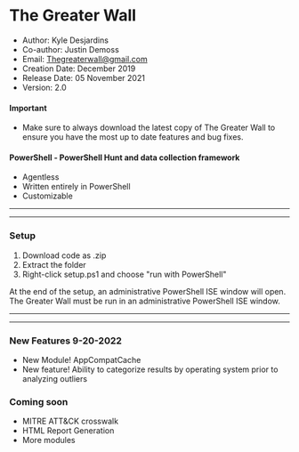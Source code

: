 # The Greater Wall
* Author: Kyle Desjardins
* Co-author: Justin Demoss
* Email: Thegreaterwall@gmail.com
* Creation Date: December 2019
* Release Date: 05 November 2021
* Version: 2.0
#### Important
* Make sure to always download the latest copy of The Greater Wall to ensure you have the most up to date features and bug fixes.
#### PowerShell - PowerShell Hunt and data collection framework
* Agentless
* Written entirely in PowerShell
* Customizable
***
***
### Setup
1. Download code as .zip
2. Extract the folder
3. Right-click setup.ps1 and choose "run with PowerShell"

At the end of the setup, an administrative PowerShell ISE window will open.
The Greater Wall must be run in an administrative PowerShell ISE window.
***
***
### New Features 9-20-2022
* New Module! AppCompatCache
* New feature! Ability to categorize results by operating system prior to analyzing outliers


### Coming soon
* MITRE ATT&CK crosswalk
* HTML Report Generation
* More modules

